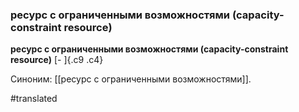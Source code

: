 ### ресурс с ограниченными возможностями (capacity-constraint resource)

**ресурс с ограниченными возможностями (capacity-constraint resource)** [- ]{.c9 .c4}

Синоним: [[ресурс с ограниченными возможностями]].

#translated

